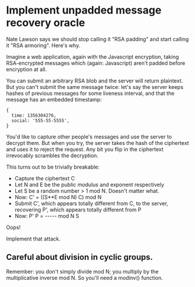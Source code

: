 # Implement unpadded message recovery oracle

Nate Lawson says we should stop calling it "RSA padding" and start
calling it "RSA armoring". Here's why.

Imagine a web application, again with the Javascript encryption,
taking RSA-encrypted messages which (again: Javascript) aren't padded
before encryption at all.

You can submit an arbitrary RSA blob and the server will return
plaintext. But you can't submit the same message twice: let's say the
server keeps hashes of previous messages for some liveness interval,
and that the message has an embedded timestamp:

    {
      time: 1356304276,
      social: '555-55-5555',
    }

You'd like to capture other people's messages and use the server to
decrypt them. But when you try, the server takes the hash of the
ciphertext and uses it to reject the request. Any bit you flip in the
ciphertext irrevocably scrambles the decryption.

This turns out to be trivially breakable:

- Capture the ciphertext C
- Let N and E be the public modulus and exponent respectively
- Let S be a random number > 1 mod N. Doesn't matter what.
- Now:
      C' = ((S**E mod N) C) mod N
- Submit C', which appears totally different from C, to the server,
  recovering P', which appears totally different from P
- Now:
            P'
      P = -----  mod N
            S

Oops!

Implement that attack.

## Careful about division in cyclic groups.

Remember: you don't simply divide mod N; you multiply by the
multiplicative inverse mod N. So you'll need a modinv() function.
